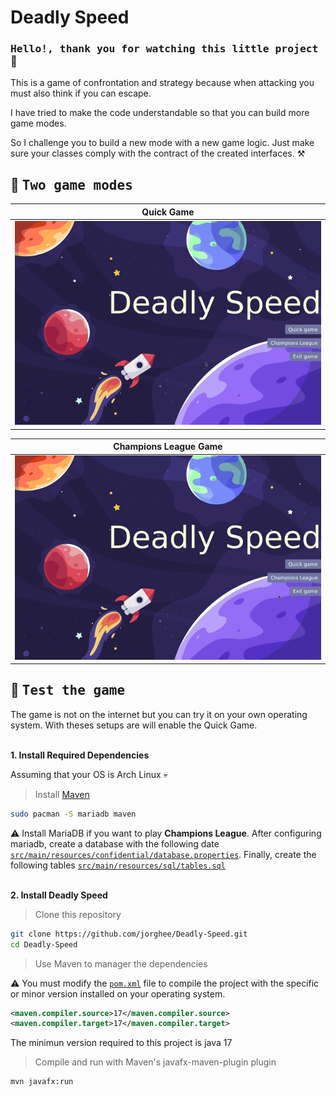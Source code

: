 # <b>Deadly Speed</b>
### <samp>Hello!, thank you for watching this little project</samp> :hot_face:

This is a game of confrontation and strategy because when attacking you must also think if you can escape.

I have tried to make the code understandable so that you can build more game modes. 

So I challenge you to build a new mode with a new game logic. Just make sure your classes comply with the contract of the created interfaces. :hammer_and_pick:

## :eyes: <samp>Two game modes</samp>

| <b>Quick Game</b>                                                                                     |
|-------------------------------------------------------------------------------------------------------|
| <a href="#--------"><img src="assets/quickgame.gif" width="800px" alt="quick game"></a>               |


| <b>Champions League Game</b>                                                                          |
|-------------------------------------------------------------------------------------------------------|
| <a href="#--------"><img src="assets/leaguegame.gif" width="800px" alt="Champions league game"></a>   |


## :wrench: <samp>Test the game</samp>

The game is not on the internet but you can try it on your own operating system. With theses setups are will enable the Quick Game.

<br>
<b>1. Install Required Dependencies</b>

Assuming that your OS is Arch Linux :skull:

> Install [Maven](https://maven.apache.org/)


```sh
sudo pacman -S mariadb maven
```

:warning: Install MariaDB if you want to play **Champions League**. After configuring mariadb, create a database with the following date [`src/main/resources/confidential/database.properties`](https://github.com/jorghee/Deadly-Speed/blob/main/src/main/resources/confidential/database.properties). Finally, create the following tables [`src/main/resources/sql/tables.sql`](https://github.com/jorghee/Deadly-Speed/blob/main/src/main/resources/sql/tables.sql)

<br>
<b>2. Install Deadly Speed</b>

> Clone this repository

```sh
git clone https://github.com/jorghee/Deadly-Speed.git
cd Deadly-Speed
```

> Use Maven to manager the dependencies

:warning: You must modify the [`pom.xml`](https://github.com/jorghee/Deadly-Speed/blob/main/pom.xml) file to compile the project with the specific or minor version installed on your operating system. 

```xml
<maven.compiler.source>17</maven.compiler.source>
<maven.compiler.target>17</maven.compiler.target>
```
The minimun version required to this project is java 17

> Compile and run with Maven's javafx-maven-plugin plugin
```sh
mvn javafx:run
```


